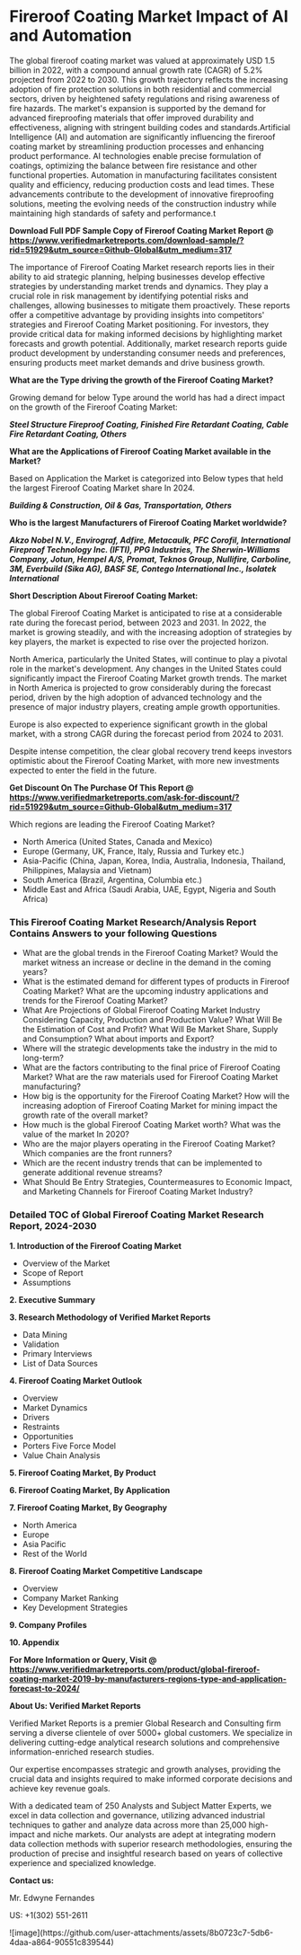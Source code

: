 <h1>Fireroof Coating Market Impact of AI and Automation</h1>The global fireroof coating market was valued at approximately USD 1.5 billion in 2022, with a compound annual growth rate (CAGR) of 5.2% projected from 2022 to 2030. This growth trajectory reflects the increasing adoption of fire protection solutions in both residential and commercial sectors, driven by heightened safety regulations and rising awareness of fire hazards. The market's expansion is supported by the demand for advanced fireproofing materials that offer improved durability and effectiveness, aligning with stringent building codes and standards.Artificial Intelligence (AI) and automation are significantly influencing the fireroof coating market by streamlining production processes and enhancing product performance. AI technologies enable precise formulation of coatings, optimizing the balance between fire resistance and other functional properties. Automation in manufacturing facilitates consistent quality and efficiency, reducing production costs and lead times. These advancements contribute to the development of innovative fireproofing solutions, meeting the evolving needs of the construction industry while maintaining high standards of safety and performance.t</p><p id="" class=""><strong>Download Full PDF Sample Copy of Fireroof Coating Market Report @ <a href="https://www.verifiedmarketreports.com/download-sample/?rid=51929&utm_source=Github-Global&utm_medium=317" target="_blank">https://www.verifiedmarketreports.com/download-sample/?rid=51929&utm_source=Github-Global&utm_medium=317</a></strong></p><p>The importance of&nbsp;Fireroof Coating Market research reports lies in their ability to aid strategic planning, helping businesses develop effective strategies by understanding market trends and dynamics. They play a crucial role in risk management by identifying potential risks and challenges, allowing businesses to mitigate them proactively. These reports offer a competitive advantage by providing insights into competitors' strategies and Fireroof Coating Market positioning. For investors, they provide critical data for making informed decisions by highlighting market forecasts and growth potential. Additionally, market research reports guide product development by understanding consumer needs and preferences, ensuring products meet market demands and drive business growth.</p><p><strong>What are the&nbsp;Type driving the growth of the Fireroof Coating Market?</strong></p><p id="" class="">Growing demand for below Type around the world has had a direct impact on the growth of the Fireroof Coating Market:</p><em><strong>Steel Structure Fireproof Coating, Finished Fire Retardant Coating, Cable Fire Retardant Coating, Others</strong></em></p><strong>What are the&nbsp;Applications&nbsp;of Fireroof Coating Market available in the Market?</strong></p><p id="" class="">Based on Application the Market is categorized into Below types that held the largest Fireroof Coating Market share In 2024.</p><em><strong>Building & Construction, Oil & Gas, Transportation, Others</strong></em></p><strong>Who is the largest Manufacturers of Fireroof Coating Market worldwide?</strong></p><p><em><strong>Akzo Nobel N.V., Envirograf, Adfire, Metacaulk, PFC Corofil, International Fireproof Technology Inc. (IFTI), PPG Industries, The Sherwin-Williams Company, Jotun, Hempel A/S, Promat, Teknos Group, Nullifire, Carboline, 3M, Everbuild (Sika AG), BASF SE, Contego International Inc., Isolatek International</strong></em></p><p id="" class=""><strong>Short Description About Fireroof Coating Market:</strong></p><p>The global Fireroof Coating Market is anticipated to rise at a considerable rate during the forecast period, between 2023 and 2031. In 2022, the market is growing steadily, and with the increasing adoption of strategies by key players, the market is expected to rise over the projected horizon.</p><p>North America, particularly the United States, will continue to play a pivotal role in the market's development. Any changes in the United States could significantly impact the Fireroof Coating Market growth trends. The market in North America is projected to grow considerably during the forecast period, driven by the high adoption of advanced technology and the presence of major industry players, creating ample growth opportunities.</p><p>Europe is also expected to experience significant growth in the global market, with a strong CAGR during the forecast period from 2024 to 2031.</p><p>Despite intense competition, the clear global recovery trend keeps investors optimistic about the Fireroof Coating Market, with more new investments expected to enter the field in the future.</p><p id="" class=""><strong>Get Discount On The Purchase Of This Report @ <a href="https://www.verifiedmarketreports.com/ask-for-discount/?rid=51929&utm_source=Github-Global&utm_medium=317" target="_blank">https://www.verifiedmarketreports.com/ask-for-discount/?rid=51929&utm_source=Github-Global&utm_medium=317</a></strong></p>Which regions are leading the Fireroof Coating Market?</p><ul><li>North America (United States, Canada and Mexico)</li><li>Europe (Germany, UK, France, Italy, Russia and Turkey etc.)</li><li>Asia-Pacific (China, Japan, Korea, India, Australia, Indonesia, Thailand, Philippines, Malaysia and Vietnam)</li><li>South America (Brazil, Argentina, Columbia etc.)</li><li>Middle East and Africa (Saudi Arabia, UAE, Egypt, Nigeria and South Africa)</li></ul><h3 id="" class="">This Fireroof Coating Market Research/Analysis Report Contains Answers to your following Questions</h3><ul><li>What are the global trends in the Fireroof Coating Market? Would the market witness an increase or decline in the demand in the coming years?</li><li>What is the estimated demand for different types of products in Fireroof Coating Market? What are the upcoming industry applications and trends for the Fireroof Coating Market?</li><li>What Are Projections of Global Fireroof Coating Market Industry Considering Capacity, Production and Production Value? What Will Be the Estimation of Cost and Profit? What Will Be Market Share, Supply and Consumption? What about imports and Export?</li><li>Where will the strategic developments take the industry in the mid to long-term?</li><li>What are the factors contributing to the final price of Fireroof Coating Market? What are the raw materials used for Fireroof Coating Market manufacturing?</li><li>How big is the opportunity for the Fireroof Coating Market? How will the increasing adoption of Fireroof Coating Market for mining impact the growth rate of the overall market?</li><li>How much is the global Fireroof Coating Market worth? What was the value of the market In 2020?</li><li>Who are the major players operating in the Fireroof Coating Market? Which companies are the front runners?</li><li>Which are the recent industry trends that can be implemented to generate additional revenue streams?</li><li>What Should Be Entry Strategies, Countermeasures to Economic Impact, and Marketing Channels for Fireroof Coating Market Industry?</li></ul><h3 id="" class="">Detailed TOC of Global Fireroof Coating Market Research Report, 2024-2030</h3><p id="" class=""><strong>1. Introduction of the Fireroof Coating Market</strong></p><ul><li>Overview of the Market</li><li>Scope of Report</li><li>Assumptions</li></ul><p id="" class=""><strong>2. Executive Summary</strong></p><p id="" class=""><strong>3. Research Methodology of Verified Market Reports</strong></p><ul><li>Data Mining</li><li>Validation</li><li>Primary Interviews</li><li>List of Data Sources</li></ul><p id="" class=""><strong>4. Fireroof Coating Market Outlook</strong></p><ul><li>Overview</li><li>Market Dynamics</li><li>Drivers</li><li>Restraints</li><li>Opportunities</li><li>Porters Five Force Model</li><li>Value Chain Analysis</li></ul><p id="" class=""><strong>5. Fireroof Coating Market, By Product</strong></p><p id="" class=""><strong>6. Fireroof Coating Market, By Application</strong></p><p id="" class=""><strong>7. Fireroof Coating Market, By Geography</strong></p><ul><li>North America</li><li>Europe</li><li>Asia Pacific</li><li>Rest of the World</li></ul><p id="" class=""><strong>8. Fireroof Coating Market Competitive Landscape</strong></p><ul><li>Overview</li><li>Company Market Ranking</li><li>Key Development Strategies</li></ul><p id="" class=""><strong>9. Company Profiles</strong></p><p id="" class=""><strong>10. Appendix</strong></p><p id="" class=""><strong>For More Information or Query, Visit @ <a href="https://www.verifiedmarketreports.com/product/global-fireroof-coating-market-2019-by-manufacturers-regions-type-and-application-forecast-to-2024/" target="_blank">https://www.verifiedmarketreports.com/product/global-fireroof-coating-market-2019-by-manufacturers-regions-type-and-application-forecast-to-2024/</a></strong></p><p id="" class=""><strong>About Us: Verified Market Reports</strong></p><p id="" class="">Verified Market Reports is a premier Global Research and Consulting firm serving a diverse clientele of over 5000+ global customers. We specialize in delivering cutting-edge analytical research solutions and comprehensive information-enriched research studies.</p><p id="" class="">Our expertise encompasses strategic and growth analyses, providing the crucial data and insights required to make informed corporate decisions and achieve key revenue goals.</p><p id="" class="">With a dedicated team of 250 Analysts and Subject Matter Experts, we excel in data collection and governance, utilizing advanced industrial techniques to gather and analyze data across more than 25,000 high-impact and niche markets. Our analysts are adept at integrating modern data collection methods with superior research methodologies, ensuring the production of precise and insightful research based on years of collective experience and specialized knowledge.</p><p id="" class=""><strong>Contact us:</strong></p><p id="" class="">Mr. Edwyne Fernandes</p><p id="" class="">US: +1(302) 551-2611</p>
![image](https://github.com/user-attachments/assets/8b0723c7-5db6-4daa-a864-90551c839544)

